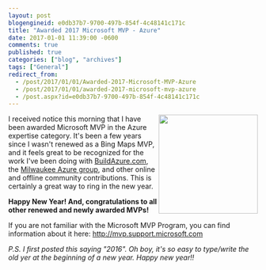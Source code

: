 ```yaml
---
layout: post
blogengineid: e0db37b7-9700-497b-854f-4c48141c171c
title: "Awarded 2017 Microsoft MVP - Azure"
date: 2017-01-01 11:39:00 -0600
comments: true
published: true
categories: ["blog", "archives"]
tags: ["General"]
redirect_from: 
  - /post/2017/01/01/Awarded-2017-Microsoft-MVP-Azure
  - /post/2017/01/01/awarded-2017-microsoft-mvp-azure
  - /post.aspx?id=e0db37b7-9700-497b-854f-4c48141c171c
---
```

<!-- more -->

<img style="float: right;" src="/IMAGES/MVP_FullColor_ForScreen.png.jpgx" alt="" width="200px" />I received notice this morning that I have been awarded Microsoft MVP in the Azure expertise category. It's been a few years since I wasn't renewed as a Bing Maps MVP, and it feels great to be recognized for the work I've been doing with <a href="http://buildazure.com">BuildAzure.com</a>, the <a href="http://mkeazure.com">Milwaukee Azure group</a>, and other online and offline community contributions. This is certainly a great way to ring in the new year.

**Happy New Year! And, congratulations to all other renewed and newly awarded MVPs!**

<span>If you are not familiar with the Microsoft MVP Program, you can find information about it here: </span><a href="http://mvp.support.microsoft.com/">http://mvp.support.microsoft.com</a>

 

<em>P.S. I first posted this saying "2016". Oh boy, it's so easy to type/write the old yer at the beginning of a new year. Happy new year!!</em>
